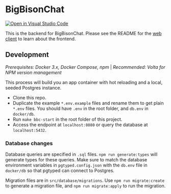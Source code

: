 # BigBisonChat

[![Open in Visual Studio Code](https://open.vscode.dev/badges/open-in-vscode.svg)](https://open.vscode.dev/iannotian/BigBisonChat)

This is the backend for BigBisonChat. Please see the README for the [web client](https://github.com/eyeino/BigBisonChat-React) to learn about the frontend.

## Development

_Prerequisites: Docker 3.x, Docker Compose, npm_ |
_Recommended: Volta for NPM version management_

This process will build you an app container with hot reloading and a local, seeded Postgres instance.

- Clone this repo.
- Duplicate the example `*.env.example` files and rename them to get plain `*.env` files. You should have `.env` in the root folder, and `db.env` in `docker/db`.
- Run `make bbc-start` in the root folder of this project.
- Access the endpoint at `localhost:8080` or query the database at `localhost:5432`.

### Database changes

Database queries are specified in `.sql` files. `npm run generate:types` will generate types for these queries. Make sure to match the database environment variables in `pgtyped.config.json` with the `db.env` file in `docker/db` so that pgtyped can connect to Postgres.

Migration files are in `src/database/migrations`. Use `npm run migrate:create` to generate a migration file, and `npm run migrate:apply` to run the migration.

